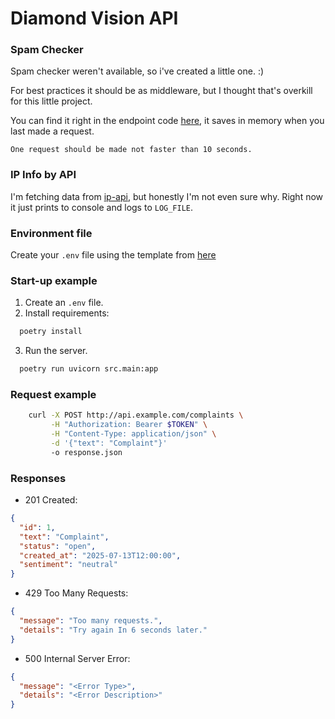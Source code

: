 # Diamond Vision API


### Spam Checker
Spam checker weren't available, so i've created a little one. :)

For best practices it should be as middleware,
but I thought that's overkill for this little project.

You can find it right in the endpoint code [here](./src/api/routers/complaints.py),
it saves in memory when you last made a request.

`One request should be made not faster than 10 seconds.`

### IP Info by API
I'm fetching data from [ip-api](https://ip-api.com),
but honestly I'm not even sure why.
Right now it just prints to console and logs to `LOG_FILE`.

### Environment file
Create your `.env` file using the template from [here](./src/.env.example)


### Start-up example
1. Create an `.env` file.
2. Install requirements: 
```bash 
  poetry install
```
3. Run the server.
```bash
  poetry run uvicorn src.main:app
```

### Request example

```bash
    curl -X POST http://api.example.com/complaints \
         -H "Authorization: Bearer $TOKEN" \
         -H "Content-Type: application/json" \
         -d '{"text": "Complaint"}'
         -o response.json
```

### Responses
- 201 Created:
```json
{
  "id": 1,
  "text": "Complaint",
  "status": "open",
  "created_at": "2025-07-13T12:00:00",
  "sentiment": "neutral"
}
```
- 429 Too Many Requests:
```json
{
  "message": "Too many requests.",
  "details": "Try again In 6 seconds later."
}
```
- 500 Internal Server Error:
```json
{
  "message": "<Error Type>",
  "details": "<Error Description>"
}
```
